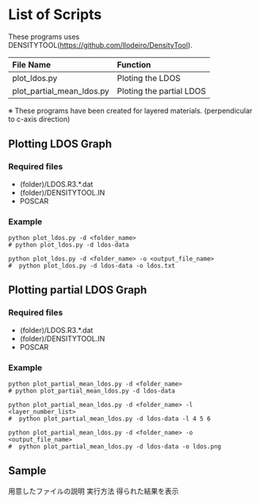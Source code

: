 # List of Scripts

These programs uses DENSITYTOOL(https://github.com/llodeiro/DensityTool).

| File Name                 | Function                 |
| :------------------------ | :----------------------- |
| plot_ldos.py              | Ploting the LDOS         |
| plot_partial_mean_ldos.py | Ploting the partial LDOS |

※ These programs have been created for layered materials. (perpendicular to c-axis direction)

## Plotting LDOS Graph

### Required files

- (folder)/LDOS.R3.*.dat
- (folder)/DENSITYTOOL.IN
- POSCAR

### Example

```shell
python plot_ldos.py -d <folder_name>
# python plot_ldos.py -d ldos-data

python plot_ldos.py -d <folder_name> -o <output_file_name>
#  python plot_ldos.py -d ldos-data -o ldos.txt
```

## Plotting partial LDOS Graph

### Required files

- (folder)/LDOS.R3.*.dat
- (folder)/DENSITYTOOL.IN
- POSCAR

### Example

```shell
python plot_partial_mean_ldos.py -d <folder_name>
# python plot_partial_mean_ldos.py -d ldos-data

python plot_partial_mean_ldos.py -d <folder_name> -l <layer_number_list>
#  python plot_partial_mean_ldos.py -d ldos-data -l 4 5 6

python plot_partial_mean_ldos.py -d <folder_name> -o <output_file_name>
#  python plot_partial_mean_ldos.py -d ldos-data -o ldos.png
```

## Sample

用意したファイルの説明
実行方法
得られた結果を表示
